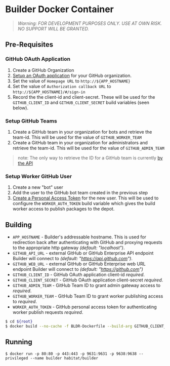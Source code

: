 # Builder Docker Container

> *Warning: FOR DEVELOPMENT PURPOSES ONLY. USE AT OWN RISK. NO SUPPORT WILL BE GRANTED.*

## Pre-Requisites

### GitHub OAuth Application

1. Create a GitHub Organization
1. [Setup an OAuth application](https://developer.github.com/apps/building-integrations/setting-up-and-registering-oauth-apps/registering-oauth-apps) for your GitHub organization.
1. Set the value of `Homepage URL` to `http://${APP_HOSTNAME}`
1. Set the value of `Authorization callback URL` to `http://${APP_HOSTNAME}/#/sign-in`
1. Record the the client-id and client-secret. These will be used for the `GITHUB_CLIENT_ID` and `GITHUB_CLIENT_SECRET` build variables (seen below).

### Setup GitHub Teams

1. Create a GitHub team in your organization for bots and retrieve the team-id. This will be used for the value of `GITHUB_WORKER_TEAM`
1. Create a GitHub team in your organization for administrators and retrieve the team-id. This will be used for the value of `GITHUB_ADMIN_TEAM`

> note: The only way to retrieve the ID for a GitHub team is currently [by the API](https://github.com/rei/github-api-utils/blob/master/bash/get-team-id.sh)

### Setup Worker GitHub User

1. Create a new "bot" user
1. Add the user to the GitHub bot team created in the previous step
1. [Create a Personal Access Token](https://help.github.com/articles/creating-a-personal-access-token-for-the-command-line) for the new user. This will be used to configure the `WORKER_AUTH_TOKEN` build variable which gives the build worker access to publish packages to the depot.

## Building

* `APP_HOSTNAME` - Builder's addressable hostname. This is used for redirection back after authenticating with GitHub and proxying requests to the appropriate http gateway _(default: "localhost")_.
* `GITHUB_API_URL` - external GitHub or GitHub Enterprise API endpoint Builder will connect to _(default: "https://api.github.com")_.
* `GITHUB_WEB_URL` - external GitHub or GitHub Enterprise web URL endpoint Builder will connect to _(default: "https://github.com")_
* `GITHUB_CLIENT_ID` - GitHub OAuth application client-id *required*.
* `GITHUB_CLIENT_SECRET` - GitHub OAuth application client-secret *required*.
* `GITHUB_ADMIN_TEAM` - GitHub Team ID to grant admin gateway access to *required*.
* `GITHUB_WORKER_TEAM` - GitHub Team ID to grant worker publishing access to *required*.
* `WORKER_AUTH_TOKEN` - GitHub personal access token for authenticating worker publish requests *required*.

```bash
$ cd ${root}
$ docker build --no-cache -f BLDR-Dockerfile --build-arg GITHUB_CLIENT_ID=02fb7d9e1fde99e8d395 --build-arg GITHUB_CLIENT_SECRET=8d7611da338fd741330804ec470236da58ffdd68 --build-arg GITHUB_ADDR=10.48.236.67 --build-arg GITHUB_API_URL=https://10.48.236.67/api/v3 --build-arg GITHUB_WEB_URL=https://10.48.236.67 --build-arg WORKER_AUTH_TOKEN=e96301212f26a8da99925d04fb5857e869792a47 --build-arg GITHUB_ADMIN_TEAM=0 --build-arg GITHUB_WORKER_TEAM=0 -t habitat/builder .
```

## Running

```
$ docker run -p 80:80 -p 443:443 -p 9631:9631 -p 9638:9638 --privileged --name builder habitat/builder
```
